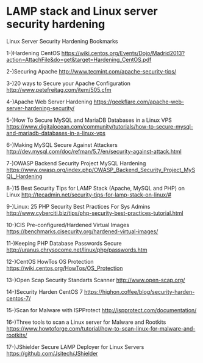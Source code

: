 # LAMP stack and Linux server security hardening
Linux Server Security Hardening Bookmarks

1-)Hardening CentOS
https://wiki.centos.org/Events/Dojo/Madrid2013?action=AttachFile&do=get&target=Hardening_CentOS.pdf

2-)Securing Apache
http://www.tecmint.com/apache-security-tips/

3-)20 ways to Secure your Apache Configuration
http://www.petefreitag.com/item/505.cfm

4-)Apache Web Server Hardening
https://geekflare.com/apache-web-server-hardening-security/

5-)How To Secure MySQL and MariaDB Databases in a Linux VPS
https://www.digitalocean.com/community/tutorials/how-to-secure-mysql-and-mariadb-databases-in-a-linux-vps

6-)Making MySQL Secure Against Attackers
http://dev.mysql.com/doc/refman/5.7/en/security-against-attack.html

7-)OWASP Backend Security Project MySQL Hardening
https://www.owasp.org/index.php/OWASP_Backend_Security_Project_MySQL_Hardening

8-)15 Best Security Tips for LAMP Stack (Apache, MySQL and PHP) on Linux
http://tecadmin.net/security-tips-for-lamp-stack-on-linux/#

9-)Linux: 25 PHP Security Best Practices For Sys Admins
http://www.cyberciti.biz/tips/php-security-best-practices-tutorial.html

10-)CIS Pre-configured/Hardened Virtual Images
https://benchmarks.cisecurity.org/hardened-virtual-images/

11-)Keeping PHP Database Passwords Secure
http://uranus.chrysocome.net/linux/php/passwords.htm

12-)CentOS HowTos OS Protection 
https://wiki.centos.org/HowTos/OS_Protection

13-)Open Scap Security Standarts Scanner
http://www.open-scap.org/

14-)Security Harden CentOS 7
https://highon.coffee/blog/security-harden-centos-7/

15-)Scan for Malware with ISPProtect
http://ispprotect.com/documentation/

16-)Three tools to scan a Linux server for Malware and Rootkits
https://www.howtoforge.com/tutorial/how-to-scan-linux-for-malware-and-rootkits/

17-)JShielder Secure LAMP Deployer for Linux Servers
https://github.com/Jsitech/JShielder






